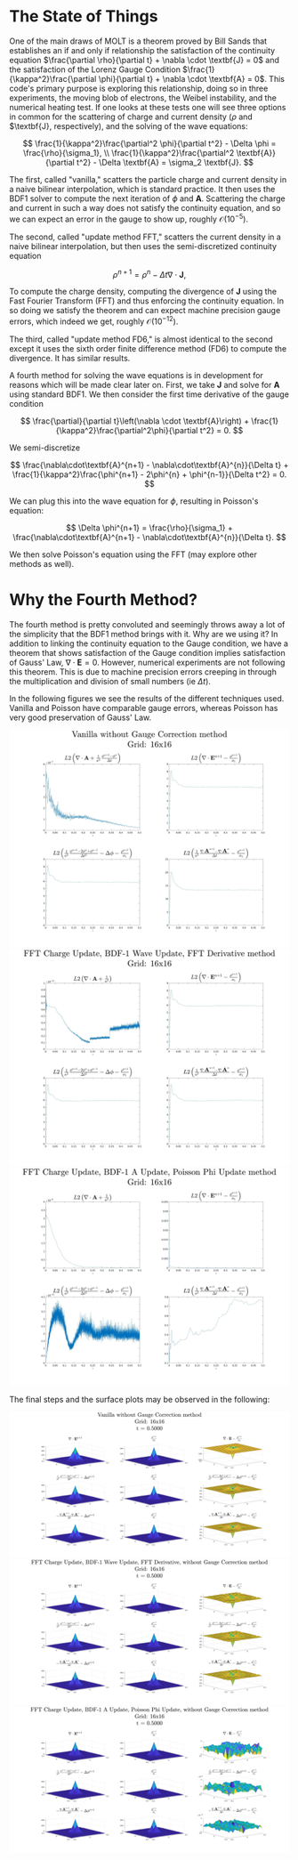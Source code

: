 # The State of Things

One of the main draws of MOLT is a theorem proved by Bill Sands that establishes an if and only if relationship the satisfaction of the continuity equation $\frac{\partial \rho}{\partial t} + \nabla \cdot \textbf{J} = 0$ and the satisfaction of the Lorenz Gauge Condition $\frac{1}{\kappa^2}\frac{\partial \phi}{\partial t} + \nabla \cdot \textbf{A} = 0$. This code's primary purpose is exploring this relationship, doing so in three experiments, the moving blob of electrons, the Weibel instability, and the numerical heating test. If one looks at these tests one will see three options in common for the scattering of charge and current density ($\rho$ and $\textbf{J}, respectively), and the solving of the wave equations:

$$
\frac{1}{\kappa^2}\frac{\partial^2 \phi}{\partial t^2} - \Delta \phi = \frac{\rho}{\sigma_1}, \\
\frac{1}{\kappa^2}\frac{\partial^2 \textbf{A}}{\partial t^2} - \Delta \textbf{A} = \sigma_2 \textbf{J}.
$$

The first, called "vanilla," scatters the particle charge and current density in a naive bilinear interpolation, which is standard practice. It then uses the BDF1 solver to compute the next iteration of $\phi$ and $\textbf{A}$. Scattering the charge and current in such a way does not satisfy the continuity equation, and so we can expect an error in the gauge to show up, roughly $\mathcal{O}(10^{-5})$.

The second, called "update method FFT," scatters the current density in a naive bilinear interpolation, but then uses the semi-discretized continuity equation

$$
\rho^{n+1} = \rho^{n} - \Delta t \nabla \cdot \textbf{J},
$$

To compute the charge density, computing the divergence of $\textbf{J}$ using the Fast Fourier Transform (FFT) and thus enforcing the continuity equation. In so doing we satisfy the theorem and can expect machine precision gauge errors, which indeed we get, roughly $\mathcal{O}(10^{-12})$.

The third, called "update method FD6," is almost identical to the second except it uses the sixth order finite difference method (FD6) to compute the divergence. It has similar results.

A fourth method for solving the wave equations is in development for reasons which will be made clear later on. First, we take $\textbf{J}$ and solve for $\textbf{A}$ using standard BDF1. We then consider the first time derivative of the gauge condition

$$
\frac{\partial}{\partial t}\left(\nabla \cdot \textbf{A}\right) + \frac{1}{\kappa^2}\frac{\partial^2\phi}{\partial t^2} = 0.
$$

We semi-discretize

$$
\frac{\nabla\cdot\textbf{A}^{n+1} - \nabla\cdot\textbf{A}^{n}}{\Delta t} + \frac{1}{\kappa^2}\frac{\phi^{n+1} - 2\phi^{n} + \phi^{n-1}}{\Delta t^2} = 0.
$$

We can plug this into the wave equation for $\phi$, resulting in Poisson's equation:

$$
\Delta \phi^{n+1} = \frac{\rho}{\sigma_1} + \frac{\nabla\cdot\textbf{A}^{n+1} - \nabla\cdot\textbf{A}^{n}}{\Delta t}.
$$

We then solve Poisson's equation using the FFT (may explore other methods as well).

# Why the Fourth Method?

The fourth method is pretty convoluted and seemingly throws away a lot of the simplicity that the BDF1 method brings with it. Why are we using it? In addition to linking the continuity equation to the Gauge condition, we have a theorem that shows satisfaction of the Gauge condition implies satisfaction of Gauss' Law, $\nabla \cdot \textbf{E} = 0$. However, numerical experiments are not following this theorem. This is due to machine precision errors creeping in through the multiplication and division of small numbers (ie $\Delta t$).

In the following figures we see the results of the different techniques used. Vanilla and Poisson have comparable gauge errors, whereas Poisson has very good preservation of Gauss' Law.

![Residuals over time with vanilla, no gauge cleaning](figures/gauss_residuals_over_time_vanilla_ng.jpg)
![Residuals over time with FFT, no gauge cleaning](figures/gauss_residuals_over_time_FFT_ng.jpg)
![Residuals over time with poisson, no gauge cleaning](figures/gauss_residuals_over_time_poisson_ng.jpg)

The final steps and the surface plots may be observed in the following:

![Residuals over time with vanilla, no gauge cleaning](figures/LHS_RHS_Gauss_vanilla_ng.jpg)
![Residuals over time with FFT, no gauge cleaning](figures/LHS_RHS_Gauss_FFT_ng.jpg)
![Residuals over time with poisson, no gauge cleaning](figures/LHS_RHS_Gauss_poisson_ng.jpg)